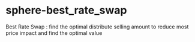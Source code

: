 # sphere-best_rate_swap
Best Rate Swap : find the optimal distribute selling amount to reduce most price impact and find the optimal value 
